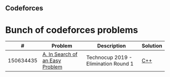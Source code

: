 ## Codeforces
# Bunch of codeforces problems


| # | Problem | Description | Solution |
|---| ----- | ---------- | -------- |
|150634435|[A. In Search of an Easy Problem](https://codeforces.com/contest/1030/problem/A)|Technocup 2019 - Elimination Round 1|[C++](./algorithms/C++/InSearchofanEasyProblem/InSearchofanEasyProblem.cpp)|
